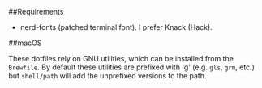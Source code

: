 ##Requirements
- nerd-fonts (patched terminal font). I prefer Knack (Hack).

##macOS

These dotfiles rely on GNU utilities, which can be installed from the
`Brewfile`. By default these utilities are prefixed with 'g' (e.g. `gls`,
`grm`, etc.) but `shell/path` will add the unprefixed versions to the path.
